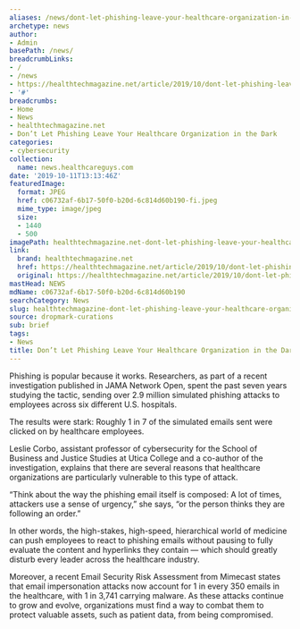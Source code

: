 ```yaml
---
aliases: /news/dont-let-phishing-leave-your-healthcare-organization-in-the-dark
archetype: news
author:
- Admin
basePath: /news/
breadcrumbLinks:
- /
- /news
- https://healthtechmagazine.net/article/2019/10/dont-let-phishing-leave-your-healthcare-organization-dark
- '#'
breadcrumbs:
- Home
- News
- healthtechmagazine.net
- Don’t Let Phishing Leave Your Healthcare Organization in the Dark
categories:
- cybersecurity
collection:
  name: news.healthcareguys.com
date: '2019-10-11T13:13:46Z'
featuredImage:
  format: JPEG
  href: c06732af-6b17-50f0-b20d-6c814d60b190-fi.jpeg
  mime_type: image/jpeg
  size:
  - 1440
  - 500
imagePath: healthtechmagazine.net-dont-let-phishing-leave-your-healthcare-organization-in-the-dark
link:
  brand: healthtechmagazine.net
  href: https://healthtechmagazine.net/article/2019/10/dont-let-phishing-leave-your-healthcare-organization-dark
  original: https://healthtechmagazine.net/article/2019/10/dont-let-phishing-leave-your-healthcare-organization-dark
mastHead: NEWS
mdName: c06732af-6b17-50f0-b20d-6c814d60b190
searchCategory: News
slug: healthtechmagazine-dont-let-phishing-leave-your-healthcare-organization-in-the-dark
source: dropmark-curations
sub: brief
tags:
- News
title: Don’t Let Phishing Leave Your Healthcare Organization in the Dark
---
```


Phishing is popular because it works. Researchers, as part of a recent investigation published in JAMA Network Open, spent the past seven years studying the tactic, sending over 2.9 million simulated phishing attacks to employees across six different U.S. hospitals. 

The results were stark: Roughly 1 in 7 of the simulated emails sent were clicked on by healthcare employees.

Leslie Corbo, assistant professor of cybersecurity for the School of Business and Justice Studies at Utica College and a co-author of the investigation, explains that there are several reasons that healthcare organizations are particularly vulnerable to this type of attack.

“Think about the way the phishing email itself is composed: A lot of times, attackers use a sense of urgency,” she says, “or the person thinks they are following an order.”

In other words, the high-stakes, high-speed, hierarchical world of medicine can push employees to react to phishing emails without pausing to fully evaluate the content and hyperlinks they contain — which should greatly disturb every leader across the healthcare industry.

Moreover, a recent Email Security Risk Assessment from Mimecast states that email impersonation attacks now account for 1 in every 350 emails in the healthcare, with 1 in 3,741 carrying malware. As these attacks continue to grow and evolve, organizations must find a way to combat them to protect valuable assets, such as patient data, from being compromised.